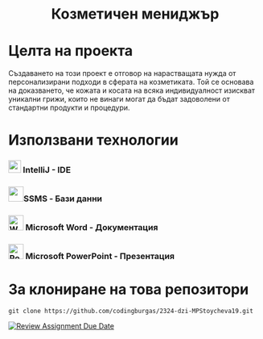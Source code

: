 <h1 align="center"> Козметичен мениджър </h1>
 
 
<h1> Целта на проекта </h1>
<p>Създаването на този проект е отговор на нарастващата нужда от персонализирани подходи в сферата на козметиката. Той се основава на доказването, че кожата и косата на всяка индивидуалност изискват уникални грижи, които не винаги могат да бъдат задоволени от стандартни продукти и процедури. </p>
 
<h1> Използвани технологии </h1>
<h3><img src="https://upload.wikimedia.org/wikipedia/commons/thumb/9/9c/IntelliJ_IDEA_Icon.svg/1200px-IntelliJ_IDEA_Icon.svg.png" width="25" height="25"> IntelliJ - IDE </h3>
<h3><img src="https://i.imgur.com/0cj4vjm.png" width="30" height="30">SSMS - Бази данни</h3>
<h3><img src="https://cdn.worldvectorlogo.com/logos/word-1.svg" alt="Word" width="30" height="30"> Microsoft Word - Документация</h3>
<h3><img src="https://cdn.worldvectorlogo.com/logos/powerpoint-2.svg" alt="PowerPoint" width="30" height="30"> Microsoft PowerPoint - Презентация</h3>

<h1>За клониране на това репозитори</h1>
<pre><code>git clone https://github.com/codingburgas/2324-dzi-MPStoycheva19.git</code></pre>

 
[![Review Assignment Due Date](https://classroom.github.com/assets/deadline-readme-button-24ddc0f5d75046c5622901739e7c5dd533143b0c8e959d652212380cedb1ea36.svg)](https://classroom.github.com/a/SRVset1m)
